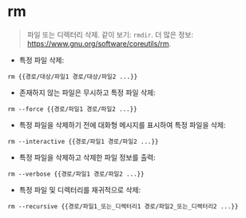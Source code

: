 # rm

> 파일 또는 디렉터리 삭제.
> 같이 보기: `rmdir`.
> 더 많은 정보: <https://www.gnu.org/software/coreutils/rm>.

- 특정 파일 삭제:

`rm {{경로/대상/파일1 경로/대상/파일2 ...}}`

- 존재하지 않는 파일은 무시하고 특정 파일 삭제:

`rm --force {{경로/파일1 경로/파일2 ...}}`

- 특정 파일을 삭제하기 전에 대화형 메시지를 표시하여 특정 파일을 삭제:

`rm --interactive {{경로/파일1 경로/파일2 ...}}`

- 특정 파일을 삭제하고 삭제한 파일 정보를 출력:

`rm --verbose {{경로/파일1 경로/파일2 ...}}`

- 특정 파일 및 디렉터리를 재귀적으로 삭제:

`rm --recursive {{경로/파일1_또는_디렉터리1 경로/파일2_또는_디렉터리2 ...}}`
